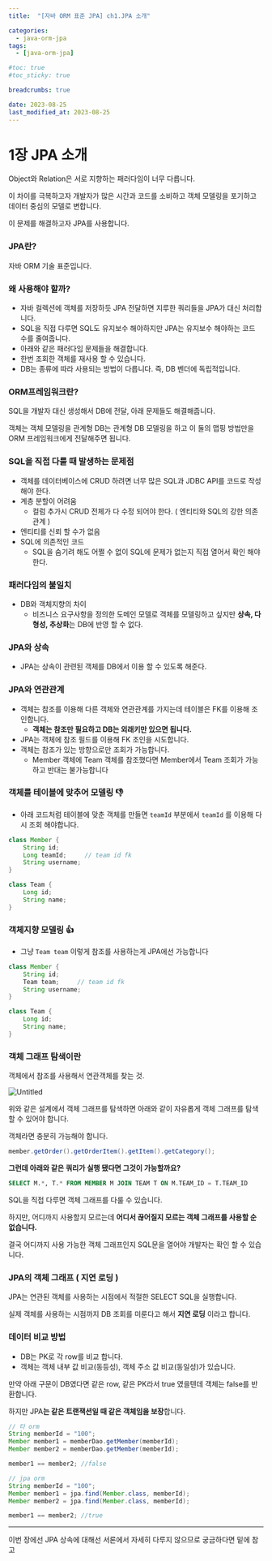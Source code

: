 ```yaml
---
title:  "[자바 ORM 표준 JPA] ch1.JPA 소개"

categories:
  - java-orm-jpa
tags:
  - [java-orm-jpa]

#toc: true
#toc_sticky: true

breadcrumbs: true

date: 2023-08-25
last_modified_at: 2023-08-25
---
```


# 1장 JPA 소개

Object와 Relation은 서로 지향하는 패러다임이 너무 다릅니다.

이 차이를 극복하고자 개발자가 많은 시간과 코드를 소비하고 객체 모델링을 포기하고 데이터 중심의 모델로 변합니다.

이 문제를 해결하고자 JPA를 사용합니다.

### JPA란?

자바 ORM 기술 표준입니다.

### 왜 사용해야 할까?

- 자바 컬렉션에 객체를 저장하듯 JPA 전달하면 지루한 쿼리들을 JPA가 대신 처리합니다.
- SQL을 직접 다루면 SQL도 유지보수 해야하지만 JPA는 유지보수 해야하는 코드 수를 줄여줍니다.
- 아래와 같은 패러다임 문제들을 해결합니다.
- 한번 조회한 객체를 재사용 할 수 있습니다.
- DB는 종류에 따라 사용되는 방법이 다릅니다. 즉, DB 벤더에 독립적입니다.

### ORM프레임워크란?

SQL을 개발자 대신 생성해서 DB에 전달, 아래 문제들도 해결해줍니다.

객체는 객체 모델링을 관계형 DB는 관계형 DB 모델링을 하고 이 둘의 맵핑 방법만을 ORM 프레임워크에게 전달해주면 됩니다.

### SQL을 직접 다룰 때 발생하는 문제점

- 객체를 데이터베이스에 CRUD 하려면 너무 많은 SQL과 JDBC API를 코드로 작성 해야 한다.
- 계층 분할이 어려움
    - 컬럼 추가시 CRUD 전체가 다 수정 되어야 한다. ( 엔티티와 SQL의 강한 의존 관계 )
- 엔티티를 신뢰 할 수가 없음
- SQL에 의존적인 코드
    - SQL을 숨기려 해도 어쩔 수 없이 SQL에 문제가 없는지 직접 열어서 확인 해야 한다.

### 패러다임의 불일치

- DB와 객체지향의 차이
    - 비즈니스 요구사항을 정의한 도메인 모델로 객체를 모델링하고 싶지만 **상속, 다형성, 추상화**는 DB에 반영 할 수 없다.

### JPA와 상속

- JPA는 상속이 관련된 객체를 DB에서 이용 할 수 있도록 해준다.

### JPA와 연관관계

- 객체는 참조를 이용해 다른 객체와 연관관계를 가지는데 테이블은 FK를 이용해 조인합니다.
    - **객체는 참조만 필요하고 DB는 외래키만 있으면 됩니다.**
- JPA는 객체에 참조 필드를 이용해 FK 조인을 시도합니다.
- 객체는 참조가 있는 방향으로만 조회가 가능합니다.
    - Member 객체에 Team 객체를 참조했다면 Member에서 Team 조회가 가능하고 반대는 불가능합니다

### 객체를 테이블에 맞추어 모델링 👎

- 아래 코드처럼 테이블에 맞춘 객체를 만들면 `teamId` 부분에서 `teamId` 를 이용해 다시 조회 해야합니다.

```java
class Member {
	String id;
	Long teamId;     // team id fk 
	String username;
}

class Team {
	Long id;
	String name;
}
```

### 객체지향 모델링 👍

- 그냥 `Team team` 이렇게 참조를 사용하는게 JPA에선 가능합니다

```java
class Member {
	String id;
	Team team;     // team id fk 
	String username;
}

class Team {
	Long id;
	String name;
}
```

### 객체 그래프 탐색이란

객체에서 참조를 사용해서 연관객체를 찾는 것.

![Untitled](https://s3-us-west-2.amazonaws.com/secure.notion-static.com/5a1960f8-fa30-4a05-9231-13d34103b63a/Untitled.png)

위와 같은 설계에서 객체 그래프를 탐색하면 아래와 같이 자유롭게 객체 그래프를 탐색 할 수 있어야 합니다.

객체라면 충분히 가능해야 합니다.

```java
member.getOrder().getOrderItem().getItem().getCategory(); 
```

**그런데 아래와 같은 쿼리가 실행 됐다면 그것이 가능할까요?**

```sql
SELECT M.*, T.* FROM MEMBER M JOIN TEAM T ON M.TEAM_ID = T.TEAM_ID
```

SQL을 직접 다루면 객체 그래프를 다룰 수 있습니다. 

하지만, 어디까지 사용할지 모르는데 **어디서 끊어질지 모르는 객체 그래프를 사용할 순 없습니다.**

결국 어디까지 사용 가능한 객체 그래프인지 SQL문을 열어야 개발자는 확인 할 수 있습니다.

### JPA의 객체 그래프 ( 지연 로딩 )

JPA는 연관된 객체를 사용하는 시점에서 적절한 SELECT SQL을 실행합니다.

실제 객체를 사용하는 시점까지 DB 조회를 미룬다고 해서 **지연 로딩** 이라고 합니다.

### 데이터 비교 방법

- DB는 PK로 각 row를 비교 합니다.
- 객체는 객체 내부 값 비교(동등성), 객체 주소 값 비교(동일성)가 있습니다.

만약 아래 구문이 DB였다면 같은 row, 같은 PK라서 true 였을텐데 객체는 false를 반환합니다. 

하지만 JPA**는 같은 트랜잭션일 때 같은 객체임을 보장**합니다.

```java
// 타 orm
String memberId = "100";
Member member1 = memberDao.getMember(memberId);
Member member2 = memberDao.getMember(memberId);

member1 == member2; //false

// jpa orm
String memberId = "100";
Member member1 = jpa.find(Member.class, memberId);
Member member2 = jpa.find(Member.class, memberId);

member1 == member2; //true
```

---

이번 장에선 JPA 상속에 대해선 서론에서 자세히 다루지 않으므로 궁금하다면 밑에 참고